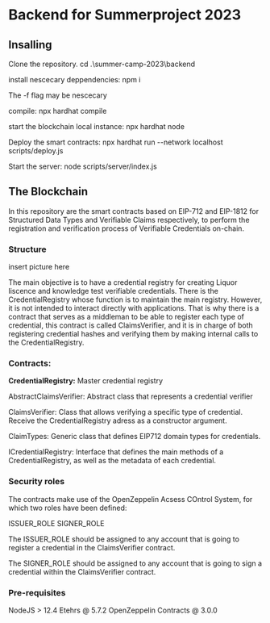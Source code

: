 <h1>Backend for Summerproject 2023</h1>

<h2>Insalling</h2>

Clone the repository.
cd .\summer-camp-2023\backend

install nescecary deppendencies:
npm i 

The -f flag may be nescecary

compile:
npx hardhat compile

start the blockchain local instance:
npx hardhat node

Deploy the smart contracts:
npx hardhat run --network localhost scripts/deploy.js

Start the server:
node scripts/server/index.js


<h2>The Blockchain</h2>

In this repository are the smart contracts based on EIP-712 and EIP-1812 for Structured Data Types and Verifiable Claims respectively, to perform the registration and verification process of Verifiable Credentials on-chain.

<h3>Structure</h3>
insert picture here

The main objective is to have a credential registry for creating Liquor liscence and knowledge test verifiable credentials. There is the CredentialRegistry whose function is to maintain the main registry. However, it is not intended to interact directly with applications. 
That is why there is a contract that serves as a middleman to be able to register each type of credential, this contract is called ClaimsVerifier, and it is in charge of both registering credential hashes and verifying them by making internal calls to the CredentialRegistry. 

<h3>Contracts: </h3>

__CredentialRegistry:__ Master credential registry

AbstractClaimsVerifier: Abstract class that represents a credential verifier

ClaimsVerifier: Class that allows verifying a specific type of credential.
<br />
Receive the CredentialRegistry adress as a constructor argument.

ClaimTypes: Generic class that defines EIP712 domain types for credentials. 

ICredentialRegistry: Interface that defines the main methods of a CredentialRegistry, as well as the metadata of each credential. 

<h3>Security roles</h3>

The contracts make use of the OpenZeppelin Acsess COntrol System, for which two roles have been defined:

ISSUER_ROLE
SIGNER_ROLE

The ISSUER_ROLE should be assigned to any account that is going to register a credential in the ClaimsVerifier contract.

The SIGNER_ROLE should be assigned to any account that is going to sign a credential within the ClaimsVerifier contract.

<H3>Pre-requisites</H3>

NodeJS > 12.4
Etehrs @ 5.7.2
OpenZeppelin Contracts @ 3.0.0




